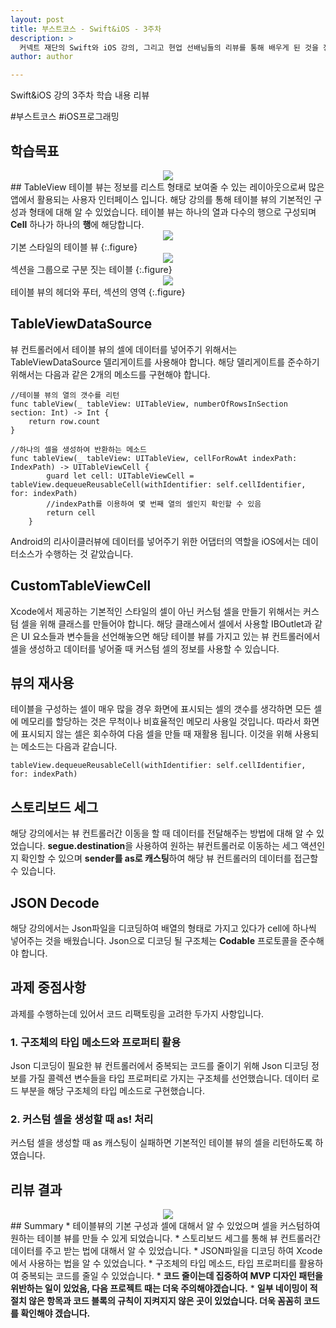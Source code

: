 ```yaml
---
layout: post
title: 부스트코스 - Swift&iOS - 3주차
description: >
  커넥트 재단의 Swift와 iOS 강의, 그리고 현업 선배님들의 리뷰를 통해 배우게 된 것을 정리하기 위한 포스팅 입니다.
author: author

---
```


Swift&iOS 강의 3주차 학습 내용 리뷰

\#부스트코스 \#iOS프로그래밍

## 학습목표
<center>
<img src="https://sungwon-choi-29.github.io/assets/img/blog/boostcourse_3.png"/>
</center>
## TableView
테이블 뷰는 정보를 리스트 형태로 보여줄 수 있는 레이아웃으로써 많은 앱에서 활용되는 사용자 인터페이스 입니다. 해당 강의를 통해 테이블 뷰의 기본적인 구성과 형태에 대해 알 수 있었습니다. 테이블 뷰는 하나의 열과 다수의 행으로 구성되며 <b>Cell</b> 하나가 하나의 <b>행</b>에 해당합니다.
<center>
<img src="https://cphinf.pstatic.net/mooc/20180120_75/1516452980003BId4E_PNG/123_2.png"/>
</center>
기본 스타일의 테이블 뷰
{:.figure}

<center>
<img src="https://cphinf.pstatic.net/mooc/20180120_207/1516452998158XgYpC_PNG/123_3.png"/>
</center>
섹션을 그룹으로 구분 짓는 테이블
{:.figure}

<center>
<img src="https://cphinf.pstatic.net/mooc/20180208_290/1518017999963lFHYL_PNG/123_1.png"/>
</center>
테이블 뷰의 헤더와 푸터, 섹션의 영역
{:.figure}

## TableViewDataSource
뷰 컨트롤러에서 테이블 뷰의 셀에 데이터를 넣어주기 위해서는 TableViewDataSource 델리게이트를 사용해야 합니다. 해당 델리게이트를 준수하기 위해서는 다음과 같은 2개의 메소드를 구현해야 합니다.

```
//테이블 뷰의 열의 갯수를 리턴
func tableView(_ tableView: UITableView, numberOfRowsInSection section: Int) -> Int {
    return row.count
}

//하나의 셀을 생성하여 반환하는 메소드
func tableView(_ tableView: UITableView, cellForRowAt indexPath: IndexPath) -> UITableViewCell {
        guard let cell: UITableViewCell = tableView.dequeueReusableCell(withIdentifier: self.cellIdentifier, for: indexPath)
        //indexPath를 이용하여 몇 번째 열의 셀인지 확인할 수 있음
        return cell
    }
```
Android의 리사이클러뷰에 데이터를 넣어주기 위한 어댑터의 역할을 iOS에서는 데이터소스가 수행하는 것 같았습니다.

## CustomTableViewCell
Xcode에서 제공하는 기본적인 스타일의 셀이 아닌 커스텀 셀을 만들기 위해서는 커스텀 셀을 위해 클래스를 만들어야 합니다. 해당 클래스에서 셀에서 사용할 IBOutlet과 같은 UI 요소들과 변수들을 선언해놓으면 해당 테이블 뷰를 가지고 있는 뷰 컨트롤러에서 셀을 생성하고 데이터를 넣어줄 때 커스텀 셀의 정보를 사용할 수 있습니다.

## 뷰의 재사용
테이블을 구성하는 셀이 매우 많을 경우 화면에 표시되는 셀의 갯수를 생각하면 모든 셀에 메모리를 할당하는 것은 무척이나 비효율적인 메모리 사용일 것입니다. 따라서 화면에 표시되지 않는 셀은 회수하여 다음 셀을 만들 때 재활용 됩니다. 이것을 위해 사용되는 메소드는 다음과 같습니다.

```
tableView.dequeueReusableCell(withIdentifier: self.cellIdentifier, for: indexPath)
```

## 스토리보드 세그
해당 강의에서는 뷰 컨트롤러간 이동을 할 때 데이터를 전달해주는 방법에 대해 알 수 있었습니다. <b>segue.destination</b>을 사용하여 원하는 뷰컨트롤러로 이동하는 세그 액션인지 확인할 수 있으며 <b>sender를 as로 캐스팅</b>하여 해당 뷰 컨트롤러의 데이터를 접근할 수 있습니다.

## JSON Decode
해당 강의에서는 Json파일을 디코딩하여 배열의 형태로 가지고 있다가 cell에 하나씩 넣어주는 것을 배웠습니다. Json으로 디코딩 될 구조체는 <b>Codable</b> 프로토콜을 준수해야 합니다.

## 과제 중점사항
과제를 수행하는데 있어서 코드 리팩토링을 고려한 두가지 사항입니다.
### 1. 구조체의 타입 메소드와 프로퍼티 활용
Json 디코딩이 필요한 뷰 컨트롤러에서 중복되는 코드를 줄이기 위해 Json 디코딩 정보를 가질 콜렉션 변수들을 타입 프로퍼티로 가지는 구조체를 선언했습니다. 데이터 로드 부분을 해당 구조체의 타입 메소드로 구현했습니다.
### 2. 커스텀 셀을 생성할 때 as! 처리
커스텀 셀을 생성할 때 as 캐스팅이 실패하면 기본적인 테이블 뷰의 셀을 리턴하도록 하였습니다.

## 리뷰 결과
<center>
<img src="https://sungwon-choi-29.github.io/assets/img/blog/boostcourseResult3_1.png"/>
</center>
## Summary
* 테이블뷰의 기본 구성과 셀에 대해서 알 수 있었으며 셀을 커스텀하여 원하는 테이블 뷰를 만들 수 있게 되었습니다.
* 스토리보드 세그를 통해 뷰 컨트롤러간 데이터를 주고 받는 법에 대해서 알 수 있었습니다.
* JSON파일을 디코딩 하여 Xcode에서 사용하는 법을 알 수 있었습니다.
* 구조체의 타입 메소드, 타입 프로퍼티를 활용하여 중복되는 코드를 줄일 수 있었습니다.
* <b>코드 줄이는데 집중하여 MVP 디자인 패턴을 위반하는 일이 있었음, 다음 프로젝트 때는 더욱 주의해야겠습니다.</b>
* <b>일부 네이밍이 적절치 않은 항목과 코드 블록의 규칙이 지켜지지 않은 곳이 있었습니다. 더욱 꼼꼼히 코드를 확인해야 겠습니다.</b>

